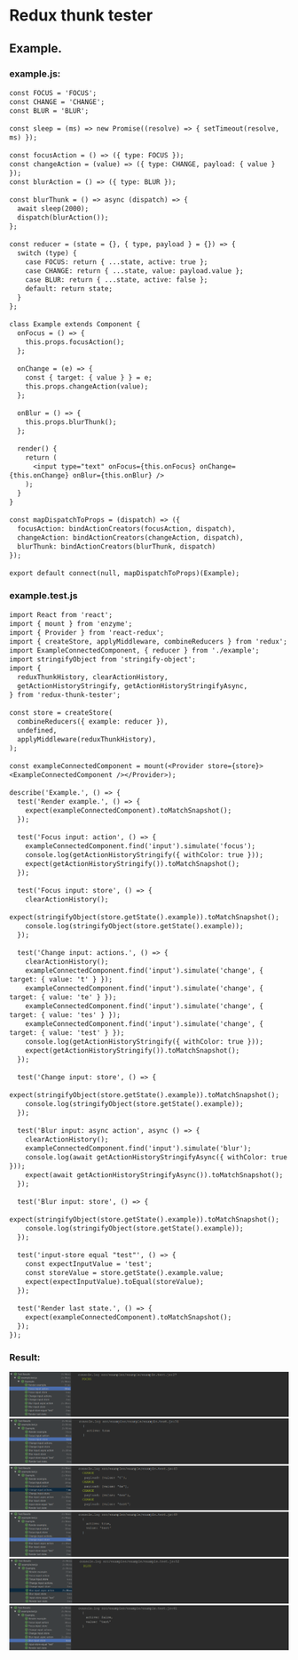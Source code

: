 # Redux thunk tester
## Example.
### example.js:
```
const FOCUS = 'FOCUS';
const CHANGE = 'CHANGE';
const BLUR = 'BLUR';

const sleep = (ms) => new Promise((resolve) => { setTimeout(resolve, ms) });

const focusAction = () => ({ type: FOCUS });
const changeAction = (value) => ({ type: CHANGE, payload: { value } });
const blurAction = () => ({ type: BLUR });

const blurThunk = () => async (dispatch) => {
  await sleep(2000);
  dispatch(blurAction());
};

const reducer = (state = {}, { type, payload } = {}) => {
  switch (type) {
    case FOCUS: return { ...state, active: true };
    case CHANGE: return { ...state, value: payload.value };
    case BLUR: return { ...state, active: false };
    default: return state;
  }
};

class Example extends Component {
  onFocus = () => {
    this.props.focusAction();
  };

  onChange = (e) => {
    const { target: { value } } = e;
    this.props.changeAction(value);
  };

  onBlur = () => {
    this.props.blurThunk();
  };

  render() {
    return (
      <input type="text" onFocus={this.onFocus} onChange={this.onChange} onBlur={this.onBlur} />
    );
  }
}

const mapDispatchToProps = (dispatch) => ({
  focusAction: bindActionCreators(focusAction, dispatch),
  changeAction: bindActionCreators(changeAction, dispatch),
  blurThunk: bindActionCreators(blurThunk, dispatch)
});

export default connect(null, mapDispatchToProps)(Example);
```
### example.test.js
```
import React from 'react';
import { mount } from 'enzyme';
import { Provider } from 'react-redux';
import { createStore, applyMiddleware, combineReducers } from 'redux';
import ExampleConnectedComponent, { reducer } from './example';
import stringifyObject from 'stringify-object';
import {
  reduxThunkHistory, clearActionHistory,
  getActionHistoryStringify, getActionHistoryStringifyAsync,
} from 'redux-thunk-tester';

const store = createStore(
  combineReducers({ example: reducer }),
  undefined,
  applyMiddleware(reduxThunkHistory),
);

const exampleConnectedComponent = mount(<Provider store={store}><ExampleConnectedComponent /></Provider>);

describe('Example.', () => {
  test('Render example.', () => {
    expect(exampleConnectedComponent).toMatchSnapshot();
  });

  test('Focus input: action', () => {
    exampleConnectedComponent.find('input').simulate('focus');
    console.log(getActionHistoryStringify({ withColor: true }));
    expect(getActionHistoryStringify()).toMatchSnapshot();
  });

  test('Focus input: store', () => {
    clearActionHistory();
    expect(stringifyObject(store.getState().example)).toMatchSnapshot();
    console.log(stringifyObject(store.getState().example));
  });

  test('Change input: actions.', () => {
    clearActionHistory();
    exampleConnectedComponent.find('input').simulate('change', { target: { value: 't' } });
    exampleConnectedComponent.find('input').simulate('change', { target: { value: 'te' } });
    exampleConnectedComponent.find('input').simulate('change', { target: { value: 'tes' } });
    exampleConnectedComponent.find('input').simulate('change', { target: { value: 'test' } });
    console.log(getActionHistoryStringify({ withColor: true }));
    expect(getActionHistoryStringify()).toMatchSnapshot();
  });

  test('Change input: store', () => {
    expect(stringifyObject(store.getState().example)).toMatchSnapshot();
    console.log(stringifyObject(store.getState().example));
  });

  test('Blur input: async action', async () => {
    clearActionHistory();
    exampleConnectedComponent.find('input').simulate('blur');
    console.log(await getActionHistoryStringifyAsync({ withColor: true }));
    expect(await getActionHistoryStringifyAsync()).toMatchSnapshot();
  });

  test('Blur input: store', () => {
    expect(stringifyObject(store.getState().example)).toMatchSnapshot();
    console.log(stringifyObject(store.getState().example));
  });

  test('input-store equal "test"', () => {
    const expectInputValue = 'test';
    const storeValue = store.getState().example.value;
    expect(expectInputValue).toEqual(storeValue);
  });

  test('Render last state.', () => {
    expect(exampleConnectedComponent).toMatchSnapshot();
  });
});

```

### Result:
![Screenshot result 1](https://raw.githubusercontent.com/GTOsss/redux-thunk-tester/master/readme-source/1.png)
![Screenshot result 2](https://raw.githubusercontent.com/GTOsss/redux-thunk-tester/master/readme-source/2.png)
![Screenshot result 3](https://raw.githubusercontent.com/GTOsss/redux-thunk-tester/master/readme-source/3.png)
![Screenshot result 4](https://raw.githubusercontent.com/GTOsss/redux-thunk-tester/master/readme-source/4.png)
![Screenshot result 5](https://raw.githubusercontent.com/GTOsss/redux-thunk-tester/master/readme-source/5.png)
![Screenshot result 6](https://raw.githubusercontent.com/GTOsss/redux-thunk-tester/master/readme-source/6.png)
